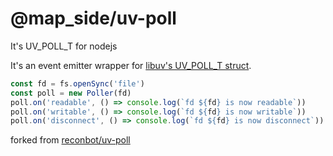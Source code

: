 # @map_side/uv-poll
It's UV_POLL_T for nodejs

It's an event emitter wrapper for [libuv's UV_POLL_T struct](http://docs.libuv.org/en/v1.x/poll.html).

```js
const fd = fs.openSync('file')
const poll = new Poller(fd)
poll.on('readable', () => console.log(`fd ${fd} is now readable`))
poll.on('writable', () => console.log(`fd ${fd} is now writable`))
poll.on('disconnect', () => console.log(`fd ${fd} is now disconnect`)) // means not readable or writable
```

forked from [reconbot/uv-poll](https://github.com/reconbot/uv-poll)